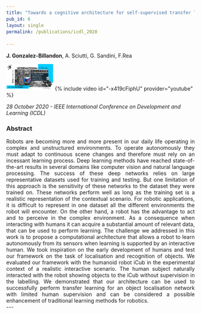 ```yaml
---
title: "Towards a cognitive architecture for self-supervised transfer learning for objects detection with a Humanoid Robot"
pub_id: 6
layout: single
permalink: /publications/icdl_2020

---
```


**J. Gonzalez-Billandon**,  A. Sciutti, G. Sandini, F.Rea 
 
<img width="25%" src="../assets/images/icdl.png">
{% include video id="-x419cFiphU" provider="youtube" %}

*28 October 2020 - IEEE International Conference on Development and Learning (ICDL)*


### Abstract
<div style="text-align: justify">
Robots are becoming more and more present in our daily life operating in complex and unstructured environments. To operate autonomously they must adapt to continuous scene changes and therefore must rely on an incessant learning process. Deep learning methods have reached state-of-the-art results in several domains like computer vision and natural language processing. The success of these deep networks relies on large representative datasets used for training and testing. But one limitation of this approach is the sensitivity of these networks to the dataset they were trained on. These networks perform well as long as the training set is a realistic representation of the contextual scenario. For robotic applications, it is difficult to represent in one dataset all the different environments the robot will encounter. On the other hand, a robot has the advantage to act and to perceive in the complex environment. As a consequence when interacting with humans it can acquire a substantial amount of relevant data, that can be used to perform learning. The challenge we addressed in this work is to propose a computational architecture that allows a robot to learn autonomously from its sensors when learning is supported by an interactive human. We took inspiration on the early development of humans and test our framework on the task of localisation and recognition of objects. We evaluated our framework with the humanoid robot iCub in the experimental context of a realistic interactive scenario. The human subject naturally interacted with the robot showing objects to the iCub without supervision in the labelling. We demonstrated that our architecture can be used to successfully perform transfer learning for an object localisation network with limited human supervision and can be considered a possible enhancement of traditional learning methods for robotics.
</div>
---